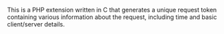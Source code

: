 This is a PHP extension written in C that generates a unique request token containing various information about the request, including time and basic client/server details.
